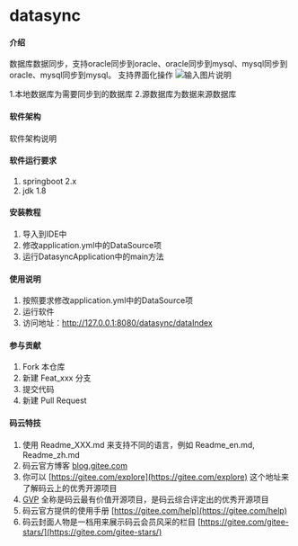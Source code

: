 # datasync

#### 介绍
数据库数据同步，支持oracle同步到oracle、oracle同步到mysql、mysql同步到oracle、mysql同步到mysql。
支持界面化操作
![输入图片说明](https://images.gitee.com/uploads/images/2019/0513/231249_e0c92f01_1650886.png "微信图片_20190513231226.png")

1.本地数据库为需要同步到的数据库
2.源数据库为数据来源数据库

#### 软件架构
软件架构说明

#### 软件运行要求
1. springboot 2.x
2. jdk 1.8

#### 安装教程

1. 导入到IDE中
2. 修改application.yml中的DataSource项
3. 运行DatasyncApplication中的main方法

#### 使用说明

1. 按照要求修改application.yml中的DataSource项
2. 运行软件
3. 访问地址：http://127.0.0.1:8080/datasync/dataIndex



#### 参与贡献

1. Fork 本仓库
2. 新建 Feat_xxx 分支
3. 提交代码
4. 新建 Pull Request


#### 码云特技

1. 使用 Readme\_XXX.md 来支持不同的语言，例如 Readme\_en.md, Readme\_zh.md
2. 码云官方博客 [blog.gitee.com](https://blog.gitee.com)
3. 你可以 [https://gitee.com/explore](https://gitee.com/explore) 这个地址来了解码云上的优秀开源项目
4. [GVP](https://gitee.com/gvp) 全称是码云最有价值开源项目，是码云综合评定出的优秀开源项目
5. 码云官方提供的使用手册 [https://gitee.com/help](https://gitee.com/help)
6. 码云封面人物是一档用来展示码云会员风采的栏目 [https://gitee.com/gitee-stars/](https://gitee.com/gitee-stars/)